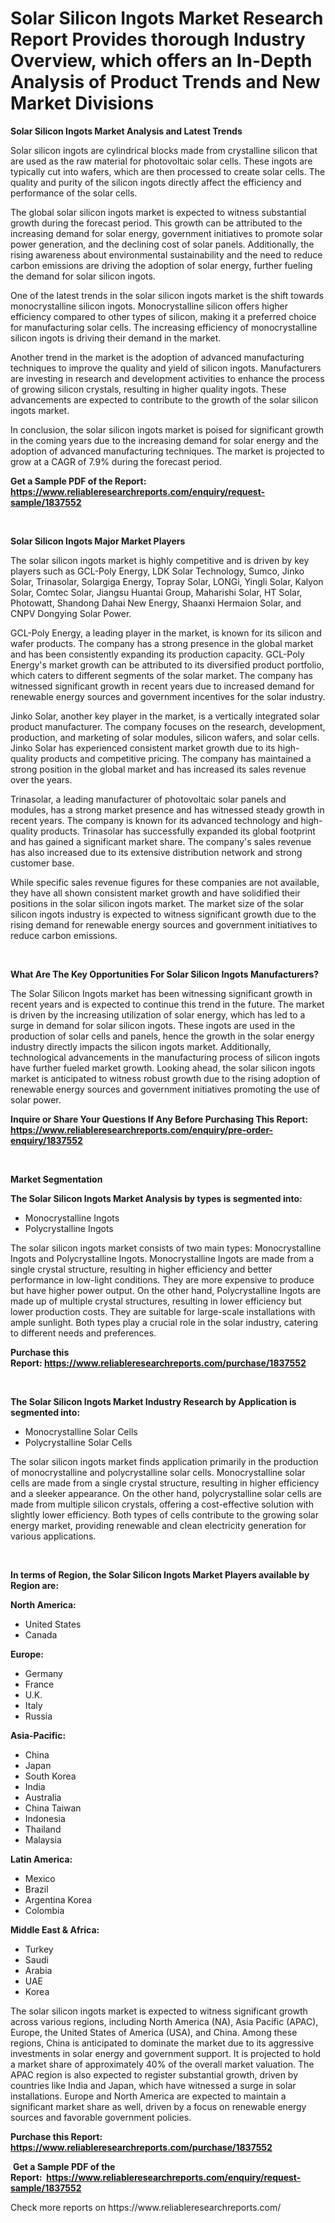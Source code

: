 <p><h1>Solar Silicon Ingots Market Research Report Provides thorough Industry Overview, which offers an In-Depth Analysis of Product Trends and New Market Divisions</h1></p><p><strong>Solar Silicon Ingots Market Analysis and Latest Trends</strong></p>
<p><p>Solar silicon ingots are cylindrical blocks made from crystalline silicon that are used as the raw material for photovoltaic solar cells. These ingots are typically cut into wafers, which are then processed to create solar cells. The quality and purity of the silicon ingots directly affect the efficiency and performance of the solar cells.</p><p>The global solar silicon ingots market is expected to witness substantial growth during the forecast period. This growth can be attributed to the increasing demand for solar energy, government initiatives to promote solar power generation, and the declining cost of solar panels. Additionally, the rising awareness about environmental sustainability and the need to reduce carbon emissions are driving the adoption of solar energy, further fueling the demand for solar silicon ingots.</p><p>One of the latest trends in the solar silicon ingots market is the shift towards monocrystalline silicon ingots. Monocrystalline silicon offers higher efficiency compared to other types of silicon, making it a preferred choice for manufacturing solar cells. The increasing efficiency of monocrystalline silicon ingots is driving their demand in the market.</p><p>Another trend in the market is the adoption of advanced manufacturing techniques to improve the quality and yield of silicon ingots. Manufacturers are investing in research and development activities to enhance the process of growing silicon crystals, resulting in higher quality ingots. These advancements are expected to contribute to the growth of the solar silicon ingots market.</p><p>In conclusion, the solar silicon ingots market is poised for significant growth in the coming years due to the increasing demand for solar energy and the adoption of advanced manufacturing techniques. The market is projected to grow at a CAGR of 7.9% during the forecast period.</p></p>
<p><strong>Get a Sample PDF of the Report:&nbsp; <a href="https://www.reliableresearchreports.com/enquiry/request-sample/1837552">https://www.reliableresearchreports.com/enquiry/request-sample/1837552</a></strong></p>
<p>&nbsp;</p>
<p><strong>Solar Silicon Ingots Major Market Players</strong></p>
<p><p>The solar silicon ingots market is highly competitive and is driven by key players such as GCL-Poly Energy, LDK Solar Technology, Sumco, Jinko Solar, Trinasolar, Solargiga Energy, Topray Solar, LONGi, Yingli Solar, Kalyon Solar, Comtec Solar, Jiangsu Huantai Group, Maharishi Solar, HT Solar, Photowatt, Shandong Dahai New Energy, Shaanxi Hermaion Solar, and CNPV Dongying Solar Power.</p><p>GCL-Poly Energy, a leading player in the market, is known for its silicon and wafer products. The company has a strong presence in the global market and has been consistently expanding its production capacity. GCL-Poly Energy's market growth can be attributed to its diversified product portfolio, which caters to different segments of the solar market. The company has witnessed significant growth in recent years due to increased demand for renewable energy sources and government incentives for the solar industry.</p><p>Jinko Solar, another key player in the market, is a vertically integrated solar product manufacturer. The company focuses on the research, development, production, and marketing of solar modules, silicon wafers, and solar cells. Jinko Solar has experienced consistent market growth due to its high-quality products and competitive pricing. The company has maintained a strong position in the global market and has increased its sales revenue over the years.</p><p>Trinasolar, a leading manufacturer of photovoltaic solar panels and modules, has a strong market presence and has witnessed steady growth in recent years. The company is known for its advanced technology and high-quality products. Trinasolar has successfully expanded its global footprint and has gained a significant market share. The company's sales revenue has also increased due to its extensive distribution network and strong customer base.</p><p>While specific sales revenue figures for these companies are not available, they have all shown consistent market growth and have solidified their positions in the solar silicon ingots market. The market size of the solar silicon ingots industry is expected to witness significant growth due to the rising demand for renewable energy sources and government initiatives to reduce carbon emissions.</p></p>
<p>&nbsp;</p>
<p><strong>What Are The Key Opportunities For Solar Silicon Ingots Manufacturers?</strong></p>
<p><p>The Solar Silicon Ingots market has been witnessing significant growth in recent years and is expected to continue this trend in the future. The market is driven by the increasing utilization of solar energy, which has led to a surge in demand for solar silicon ingots. These ingots are used in the production of solar cells and panels, hence the growth in the solar energy industry directly impacts the silicon ingots market. Additionally, technological advancements in the manufacturing process of silicon ingots have further fueled market growth. Looking ahead, the solar silicon ingots market is anticipated to witness robust growth due to the rising adoption of renewable energy sources and government initiatives promoting the use of solar power.</p></p>
<p><strong>Inquire or Share Your Questions If Any Before Purchasing This Report: <a href="https://www.reliableresearchreports.com/enquiry/pre-order-enquiry/1837552">https://www.reliableresearchreports.com/enquiry/pre-order-enquiry/1837552</a></strong></p>
<p>&nbsp;</p>
<p><strong>Market Segmentation</strong></p>
<p><strong>The Solar Silicon Ingots Market Analysis by types is segmented into:</strong></p>
<p><ul><li>Monocrystalline Ingots</li><li>Polycrystalline Ingots</li></ul></p>
<p><p>The solar silicon ingots market consists of two main types: Monocrystalline Ingots and Polycrystalline Ingots. Monocrystalline Ingots are made from a single crystal structure, resulting in higher efficiency and better performance in low-light conditions. They are more expensive to produce but have higher power output. On the other hand, Polycrystalline Ingots are made up of multiple crystal structures, resulting in lower efficiency but lower production costs. They are suitable for large-scale installations with ample sunlight. Both types play a crucial role in the solar industry, catering to different needs and preferences.</p></p>
<p><strong>Purchase this Report:&nbsp;<a href="https://www.reliableresearchreports.com/purchase/1837552">https://www.reliableresearchreports.com/purchase/1837552</a></strong></p>
<p>&nbsp;</p>
<p><strong>The Solar Silicon Ingots Market Industry Research by Application is segmented into:</strong></p>
<p><ul><li>Monocrystalline Solar Cells</li><li>Polycrystalline Solar Cells</li></ul></p>
<p><p>The solar silicon ingots market finds application primarily in the production of monocrystalline and polycrystalline solar cells. Monocrystalline solar cells are made from a single crystal structure, resulting in higher efficiency and a sleeker appearance. On the other hand, polycrystalline solar cells are made from multiple silicon crystals, offering a cost-effective solution with slightly lower efficiency. Both types of cells contribute to the growing solar energy market, providing renewable and clean electricity generation for various applications.</p></p>
<p>&nbsp;</p>
<p><strong>In terms of Region, the Solar Silicon Ingots Market Players available by Region are:</strong></p>
<p>
    <p> <strong> North America: </strong>
        <ul>
            <li>United States</li>
            <li>Canada</li>
        </ul>
        </p> 
    <p> <strong> Europe: </strong>
        <ul>
            <li>Germany</li>
            <li>France</li>
            <li>U.K.</li>
            <li>Italy</li>
            <li>Russia</li>
        </ul>
        </p> 
    <p> <strong> Asia-Pacific: </strong>
        <ul>
            <li>China</li>
            <li>Japan</li>
            <li>South Korea</li>
            <li>India</li>
            <li>Australia</li>
            <li>China Taiwan</li>
            <li>Indonesia</li>
            <li>Thailand</li>
            <li>Malaysia</li>
        </ul>
        </p> 
    <p> <strong> Latin America: </strong>
        <ul>
            <li>Mexico</li>
            <li>Brazil</li>
            <li>Argentina Korea</li>
            <li>Colombia</li>
        </ul>
        </p> 
    <p> <strong> Middle East & Africa: </strong>
        <ul>
            <li>Turkey</li>
            <li>Saudi</li>
            <li>Arabia</li>
            <li>UAE</li>
            <li>Korea</li>
        </ul>
    </p>
    </p>
<p><p>The solar silicon ingots market is expected to witness significant growth across various regions, including North America (NA), Asia Pacific (APAC), Europe, the United States of America (USA), and China. Among these regions, China is anticipated to dominate the market due to its aggressive investments in solar energy and government support. It is projected to hold a market share of approximately 40% of the overall market valuation. The APAC region is also expected to register substantial growth, driven by countries like India and Japan, which have witnessed a surge in solar installations. Europe and North America are expected to maintain a significant market share as well, driven by a focus on renewable energy sources and favorable government policies.</p></p>
<p><strong>Purchase this Report: <a href="https://www.reliableresearchreports.com/purchase/1837552">https://www.reliableresearchreports.com/purchase/1837552</a></strong></p>
<p>&nbsp;<strong>Get a Sample PDF of the Report:&nbsp;&nbsp;<a href="https://www.reliableresearchreports.com/enquiry/request-sample/1837552">https://www.reliableresearchreports.com/enquiry/request-sample/1837552</a></strong></p>
<p><strong></strong></p>
<p>Check more reports on https://www.reliableresearchreports.com/</p>